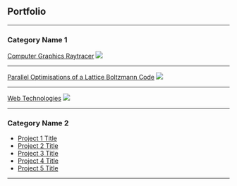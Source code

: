 ## Portfolio

---

### Category Name 1 

[Computer Graphics Raytracer](https://github.com/ainsleyrutterford/UOB_Raytracer)
<img src="images/dummy_thumbnail.jpg?raw=true"/>

---
[Parallel Optimisations of a Lattice Boltzmann Code](https://github.com/hw16471/UOB_OpenCL_LBM)
<img src="images/dummy_thumbnail.jpg?raw=true"/>

---
[Web Technologies](http://example.com/)
<img src="images/dummy_thumbnail.jpg?raw=true"/>

---

### Category Name 2

- [Project 1 Title](http://example.com/)
- [Project 2 Title](http://example.com/)
- [Project 3 Title](http://example.com/)
- [Project 4 Title](http://example.com/)
- [Project 5 Title](http://example.com/)

---


